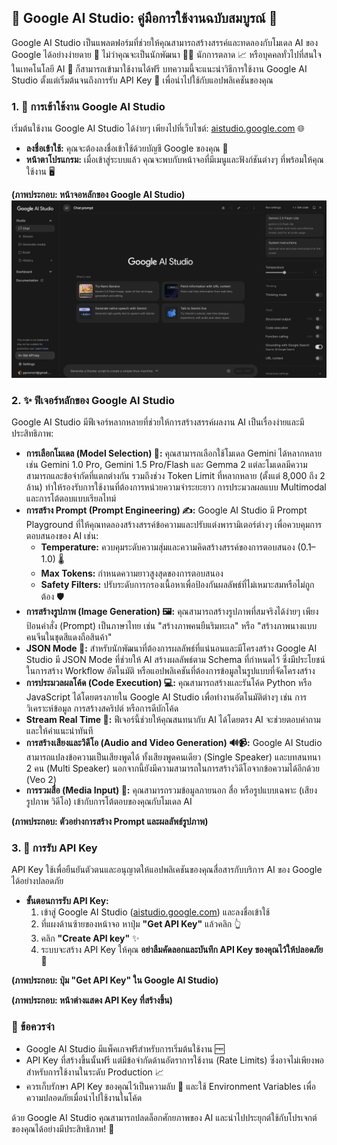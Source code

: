 ## 🤖 Google AI Studio: คู่มือการใช้งานฉบับสมบูรณ์ 📖

Google AI Studio เป็นแพลตฟอร์มที่ช่วยให้คุณสามารถสร้างสรรค์และทดลองกับโมเดล AI ของ Google ได้อย่างง่ายดาย 🎨 ไม่ว่าคุณจะเป็นนักพัฒนา 👩‍💻 นักการตลาด 📈 หรือบุคคลทั่วไปที่สนใจในเทคโนโลยี AI 🤖 ก็สามารถเข้ามาใช้งานได้ฟรี บทความนี้จะแนะนำวิธีการใช้งาน Google AI Studio ตั้งแต่เริ่มต้นจนถึงการรับ API Key 🔑 เพื่อนำไปใช้กับแอปพลิเคชันของคุณ

### 1. 🚪 การเข้าใช้งาน Google AI Studio

เริ่มต้นใช้งาน Google AI Studio ได้ง่ายๆ เพียงไปที่เว็บไซต์: [aistudio.google.com](https://aistudio.google.com/) 🌐

*   **ลงชื่อเข้าใช้:** คุณจะต้องลงชื่อเข้าใช้ด้วยบัญชี Google ของคุณ 🔑
*   **หน้าตาโปรแกรม:** เมื่อเข้าสู่ระบบแล้ว คุณจะพบกับหน้าจอที่มีเมนูและฟังก์ชันต่างๆ ที่พร้อมให้คุณใช้งาน 🖥️

**(ภาพประกอบ: หน้าจอหลักของ Google AI Studio)**
![alt text](image.png)

### 2. ✨ ฟีเจอร์หลักของ Google AI Studio

Google AI Studio มีฟีเจอร์หลากหลายที่ช่วยให้การสร้างสรรค์ผลงาน AI เป็นเรื่องง่ายและมีประสิทธิภาพ:

*   **การเลือกโมเดล (Model Selection) 🧠:** คุณสามารถเลือกใช้โมเดล Gemini ได้หลากหลาย เช่น Gemini 1.0 Pro, Gemini 1.5 Pro/Flash และ Gemma 2 แต่ละโมเดลมีความสามารถและข้อจำกัดที่แตกต่างกัน รวมถึงช่วง Token Limit ที่หลากหลาย (ตั้งแต่ 8,000 ถึง 2 ล้าน) ทำให้รองรับการใช้งานที่ต้องการหน่วยความจำระยะยาว การประมวลผลแบบ Multimodal และการโต้ตอบแบบเรียลไทม์
*   **การสร้าง Prompt (Prompt Engineering) ✍️:** Google AI Studio มี Prompt Playground ที่ให้คุณทดลองสร้างสรรค์ข้อความและปรับแต่งพารามิเตอร์ต่างๆ เพื่อควบคุมการตอบสนองของ AI เช่น:
    *   **Temperature:** ควบคุมระดับความสุ่มและความคิดสร้างสรรค์ของการตอบสนอง (0.1–1.0) 🌡️
    *   **Max Tokens:** กำหนดความยาวสูงสุดของการตอบสนอง
    *   **Safety Filters:** ปรับระดับการกรองเนื้อหาเพื่อป้องกันผลลัพธ์ที่ไม่เหมาะสมหรือไม่ถูกต้อง 🛡️
*   **การสร้างรูปภาพ (Image Generation) 🖼️:** คุณสามารถสร้างรูปภาพที่สมจริงได้ง่ายๆ เพียงป้อนคำสั่ง (Prompt) เป็นภาษาไทย เช่น "สร้างภาพคนยืนริมทะเล" หรือ "สร้างภาพนางแบบคนจีนในชุดสีแดงถือสินค้า"
*   **JSON Mode 🧬:** สำหรับนักพัฒนาที่ต้องการผลลัพธ์ที่แน่นอนและมีโครงสร้าง Google AI Studio มี JSON Mode ที่ช่วยให้ AI สร้างผลลัพธ์ตาม Schema ที่กำหนดไว้ ซึ่งมีประโยชน์ในการสร้าง Workflow อัตโนมัติ หรือแอปพลิเคชันที่ต้องการข้อมูลในรูปแบบที่จัดโครงสร้าง
*   **การประมวลผลโค้ด (Code Execution) 💻:** คุณสามารถสร้างและรันโค้ด Python หรือ JavaScript ได้โดยตรงภายใน Google AI Studio เพื่อทำงานอัตโนมัติต่างๆ เช่น การวิเคราะห์ข้อมูล การสร้างสคริปต์ หรือการดีบักโค้ด
*   **Stream Real Time 💬:** ฟีเจอร์นี้ช่วยให้คุณสนทนากับ AI ได้โดยตรง AI จะช่วยตอบคำถามและให้คำแนะนำทันที
*   **การสร้างเสียงและวิดีโอ (Audio and Video Generation) 🔊📹:** Google AI Studio สามารถแปลงข้อความเป็นเสียงพูดได้ ทั้งเสียงพูดคนเดียว (Single Speaker) และบทสนทนา 2 คน (Multi Speaker) นอกจากนี้ยังมีความสามารถในการสร้างวิดีโอจากข้อความได้อีกด้วย (Veo 2)
*   **การรวมสื่อ (Media Input) 📎:** คุณสามารถรวมข้อมูลภายนอก สื่อ หรือรูปแบบเฉพาะ (เสียง รูปภาพ วิดีโอ) เข้ากับการโต้ตอบของคุณกับโมเดล AI

**(ภาพประกอบ: ตัวอย่างการสร้าง Prompt และผลลัพธ์รูปภาพ)**

### 3. 🔑 การรับ API Key

API Key ใช้เพื่อยืนยันตัวตนและอนุญาตให้แอปพลิเคชันของคุณสื่อสารกับบริการ AI ของ Google ได้อย่างปลอดภัย

*   **ขั้นตอนการรับ API Key:**
    1.  เข้าสู่ Google AI Studio ([aistudio.google.com](https://aistudio.google.com/)) และลงชื่อเข้าใช้
    2.  ที่แผงด้านซ้ายของหน้าจอ หาปุ่ม **"Get API Key"** แล้วคลิก 👆
    3.  คลิก **"Create API key"** ✨
    4.  ระบบจะสร้าง API Key ให้คุณ **อย่าลืมคัดลอกและบันทึก API Key ของคุณไว้ให้ปลอดภัย** 🤫

**(ภาพประกอบ: ปุ่ม "Get API Key" ใน Google AI Studio)**

**(ภาพประกอบ: หน้าต่างแสดง API Key ที่สร้างขึ้น)**

### 📝 ข้อควรจำ

*   Google AI Studio มีแพ็คเกจฟรีสำหรับการเริ่มต้นใช้งาน 🆓
*   API Key ที่สร้างขึ้นนั้นฟรี แต่มีข้อจำกัดด้านอัตราการใช้งาน (Rate Limits) ซึ่งอาจไม่เพียงพอสำหรับการใช้งานในระดับ Production 📈
*   ควรเก็บรักษา API Key ของคุณไว้เป็นความลับ 🤫 และใช้ Environment Variables เพื่อความปลอดภัยเมื่อนำไปใช้งานในโค้ด

ด้วย Google AI Studio คุณสามารถปลดล็อกศักยภาพของ AI และนำไปประยุกต์ใช้กับโปรเจกต์ของคุณได้อย่างมีประสิทธิภาพ! 🚀